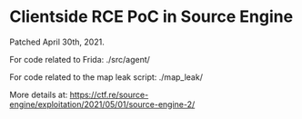 # Clientside RCE PoC in Source Engine

Patched April 30th, 2021.

For code related to Frida: ./src/agent/

For code related to the map leak script: ./map_leak/

More details at: https://ctf.re/source-engine/exploitation/2021/05/01/source-engine-2/
